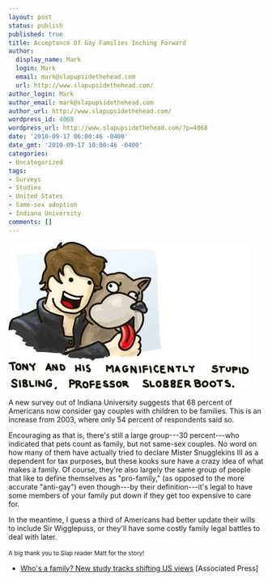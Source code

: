 ```yaml
---
layout: post
status: publish
published: true
title: Acceptance Of Gay Families Inching Forward
author:
  display_name: Mark
  login: Mark
  email: mark@slapupsidethehead.com
  url: http://www.slapupsidethehead.com/
author_login: Mark
author_email: mark@slapupsidethehead.com
author_url: http://www.slapupsidethehead.com/
wordpress_id: 4068
wordpress_url: http://www.slapupsidethehead.com/?p=4068
date: '2010-09-17 06:00:46 -0400'
date_gmt: '2010-09-17 10:00:46 -0400'
categories:
- Uncategorized
tags:
- Surveys
- Studies
- United States
- Same-sex adoption
- Indiana University
comments: []
---
```

![Tony and his magnificently stupid sibiling, Professor Slobberboots.](/wp-content/media/2010/09/professor-slobberboots.jpg "But he's so cuddlewy!")

A new survey out of Indiana University suggests that 68 percent of Americans now consider gay couples with children to be families. This is an increase from 2003, where only 54 percent of respondents said so.

Encouraging as that is, there's still a large group---30 percent---who indicated that pets count as family, but not same-sex couples. No word on how many of them have actually tried to declare Mister Snugglekins III as a dependent for tax purposes, but these kooks sure have a crazy idea of what makes a family. Of course, they're also largely the same group of people that like to define themselves as "pro-family," (as opposed to the more accurate "anti-gay") even though---by their definition---it's legal to have some members of your family put down if they get too expensive to care for.

In the meantime, I guess a third of Americans had better update their wills to include Sir Wigglepuss, or they'll have some costly family legal battles to deal with later.

<small>A big thank you to Slap reader Matt for the story!</small>

- [Who's a family? New study tracks shifting US views](http://www.google.com/hostednews/ap/article/ALeqM5j96YLum-LHJDA5DT1skwQ8CR2zngD9I84AAO1) [Associated Press]
